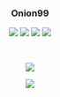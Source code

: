 
<!-- ![skill](https://github-readme-stats.vercel.app/api/top-langs/?username=onion99&hide_border=true&hide=javascript,html) -->

<h3 align="center"><strong>Onion99</strong></h3>

<p align="center"> 
<img src="https://img.shields.io/badge/language-kotlin-purple.svg"/>
<img src="https://img.shields.io/badge/language-java-purple.svg"/>
<img src="https://img.shields.io/badge/language-dart-purple.svg"/>
<img src="https://img.shields.io/badge/license-Apache-blue"/> 
</p>
<br/>

<p align="center"> <img src="https://github-readme-stats.vercel.app/api?username=onion99&count_private=true&hide=contribs,issues&bg_color=30,e96443,904e95&title_color=fff&text_color=fff" /> </p>
<p align="center"> <img src="https://github-readme-stats.vercel.app/api/top-langs/?username=onion99&hide_border=true&hide=javascript,html&bg_color=30,e96443,904e95&title_color=fff&text_color=fff" /> </p>


<br/>
